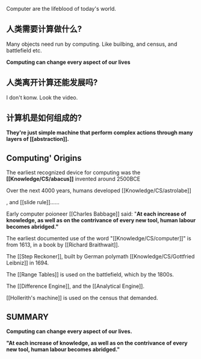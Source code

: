 Computer are the lifeblood of today's world.

## 人类需要计算做什么?

Many objects need run by computing. Like builbing, and census, and battlefield etc.

**Computing can change every aspect of our lives**

## 人类离开计算还能发展吗?

I don't konw. Look the video.

## 计算机是如何组成的?

**They're just simple machine that perform complex actions through many layers of [[abstraction]].**

## Computing' Origins

The earliest recognized device for computing was the **[[Knowledge/CS/abacus]]** invented around 2500BCE

Over the next 4000 years, humans developed [[Knowledge/CS/astrolabe]]

, and [[slide rule]]……

Early computer poioneer [[Charles Babbage]] said: "**At each increase of knowledge, as well as on the contrivance of every new tool, human labour becomes abridged."**

The earliest documented use of the word "[[Knowledge/CS/computer]]" is from 1613, in a book by [[Richard Braithwait]].

The [[Step Reckoner]], built by German polymath [[Knowledge/CS/Gottfried Leibniz]] in 1694.

The [[Range Tables]] is used on the battlefield, which by the 1800s.

The [[Difference Engine]], and the [[Analytical Engine]].

[[Hollerith's machine]] is used on the census that demanded.

## SUMMARY

**Computing can change every aspect of our lives.**

**"At each increase of knowledge, as well as on the contrivance of every new tool, human labour becomes abridged."**
